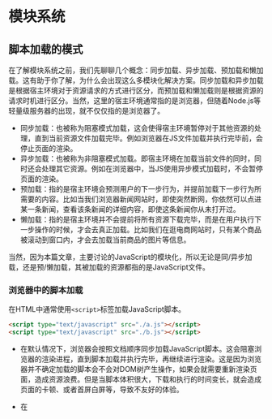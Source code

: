 # 模块系统

## 脚本加载的模式

在了解模块系统之前，我们先聊聊几个概念：同步加载、异步加载、预加载和懒加载。这有助于你了解，为什么会出现这么多模块化解决方案。同步加载和异步加载是根据宿主环境对于资源请求的方式进行区分，而预加载和懒加载则是根据资源的请求时机进行区分。当然，这里的宿主环境通常指的是浏览器，但随着Node.js等轻量级服务器的出现，就不仅仅指的是浏览器了。

- 同步加载：也被称为阻塞模式加载，这会使得宿主环境暂停对于其他资源的处理，直到当前资源文件加载完毕。例如浏览器在JS文件加载并执行完毕前，会停止页面的渲染。
- 异步加载：也被称为非阻塞模式加载。即宿主环境在加载当前文件的同时，同时还会处理其它资源。例如在浏览器中，当JS使用异步模式加载时，不会暂停页面的渲染。
- 预加载：指的是宿主环境会预测用户的下一步行为，并提前加载下一步行为所需要的内容。比如当我们浏览器新闻网站时，即使突然断网，你依然可以点进某一条新闻，查看该条新闻的详细内容，即使这条新闻你从未打开过。
- 懒加载：指的是宿主环境并不会提前将所有资源下载完毕，而是在用户执行下一步操作的时候，才会去真正加载。比如我们在逛电商网站时，只有某个商品被滚动到窗口内，才会去加载当前商品的图片等信息。

当然，因为本篇文章，主要讨论的JavaScript的模块化，所以无论是同/异步加载，还是预/懒加载，其被加载的资源都指的是JavaScript文件。

### 浏览器中的脚本加载

在HTML中通常使用`<script>`标签加载JavaScript脚本。

```html
<script type="text/javascript" src="./a.js"></script>
<script type="text/javascript" src="./b.js"></script>                              
```

- 在默认情况下，浏览器会按照文档顺序同步加载JavaScript脚本。这会阻塞浏览器的渲染进程，直到脚本加载并执行完毕，再继续进行渲染。这是因为浏览器并不确定加载的脚本会不会对DOM树产生操作，如果会就需要重新渲染页面，造成资源浪费。但是当脚本体积很大，下载和执行的时间变长，就会造成页面的卡顿、或者首屏白屏等，导致不友好的体验。

- 在<script>标签添加了`defer`或`async`属性会使得资源异步加载。即渲染引擎遇到该标签就会开始下载脚本，但不会等待它下载和执行。 不同的是：defer会把脚本的执行推迟到页面渲染结束，而async会在脚本下载完成后，会中断页面的渲染，待该脚本执行完毕，再继续渲染，
  ```html
  <script type="text/javascript" src="./a.js" defer></script>
  // 或
  <script type="text/javascript" src="./b.js" async></script>
  ```

## 前端为什么需要模块化

在了解前端为什么需要模块化之前，我们需要先了解一下什么是模块化。当我们说模块化的时候，通常指的高度解耦、存储在模块中的不同功能块。

在代码层面，随着浏览器性能的提升,  业务的复杂性带来了代码量的提升。同时，随着javascript社区的活跃，出现了大量可复用的代码，因此急需一个模块化解决方案来提升代码的组织管理方式。在某些情况下，松散耦合的模块能够使得程序更易于维护；同时对各自模块的封装，并对外暴露接口，更利于第三方库的分享和使用；在语言层面，防止代码量过大，导致的命名冲突；使用合理的代码加载方案，解决业务复杂度提升带来的性能问题。

## 创建模块化方案可能遇到的问题

1. 如何给模块一个唯一标识。
2. 如何能够在不污染外部代码的情况下封装模块。
3. 如何在不增加全局变量的情况下把模块暴露出去。
4. 模块间应该如何相互引用。

## 模块化发展历史

了解模块化的发展过程及其在各个阶段遇到的问题，更有利于理解当前模块化的使用和学习。

- 1995年5月，JavaScript问世。最初的JavaScript版本迭代中，并未提供干净的、有组织的模块方法。

  - 2005年诞生的ajax，使得浏览器请求额外的服务端数据而不需要刷新页面，极大的提升了用户体验。

- 2006年jQuery诞生了。John Resig创造性的使用IIEF(立即执行函数表达式)和闭包的特性来封装代码。

  ```javascript
  (function (root) {
      root.jQuery = root.$ = jQuery;
  })(window);
  ```

  

  - 2008年，Google Chrome浏览器的发布，开启了浏览器多进程的时代。浏览器性能的巨大提升，使得浏览器能够承载更复杂逻辑，进一步促进了前端业务的复杂性，从而使得模块化的需要更加迫切。

- 2009年，Mozilla工程师Kevin Dangoor发起了ServerJS的模块化规范，同年8月，该规范改名为CommonJS。

  - 2009年5月，Ryan Dahl发布了一个基于Chrome V8引擎开发的轻量级服务器，并发布了一个包管理器NPM（Node Module Manager），其采用了基于CommonJS模块化解决方案。

    > CommonJS规范最初应用到服务端的，自然而然的便有人想到，如何模块化解决方案应用到浏览器中。但如何将其应用到浏览器中形成了巨大争议，并因此形成了几个流派。
    >
    > - Modules/1.0派：这派认为，既然该方案在服务端应用有了很好的实践经验，那只要把它移植到浏览器中就好了，在浏览器加载模块之前，将代码转化为浏览器能够运行的代码就好了。我们可以称这派为“保守派”，
    > - Modules/Asyc派：这派认为，由于浏览器环境和服务端环境的巨大差异，就不应该在该方案上进行小修小补，而是应该遵循浏览器的特点，实现一个异步模块加载方案，这一派我们称之为“激进派”。
    > - Modules/2.0派：这派是“温和派”，他们认为既不应该彻底沿用CommonJS的方案，也不应该随便放弃，而是尽可能保持一致。

- 2009年9月，激进派的James Burke开发出了RequireJS模块加载器，以实践证明自己的观点，并在2011年2月，发布了AMD标准规范。ADM起源于CommonJS模块格式的草案规范的讨论中，但是由于Commonjs项目组成员之间为达成一致，2009年年底，在James Bureke等人的带领下，激进派离开CommonJS社区，自立门户。该格式的进一步开发就转到了AMD JS工作组。

- 2011年4月，阿里巴巴前端开发工程师玉伯，在给RequireJS提出剪辑被拒绝之后，开发了SeaJS模块加载器，并提出了CMD这一标准规范。

- 2014年9月，美籍华裔Homa Wong提交了UMD第一个版本的代码，它本质上并不是一个真正的模块化解决方案，而是CommonJS和AMD的结合体。

- 20016年6月，ECMAScript6.0在经过两年的讨论后，终于通过了国际标准，并首次在语言层面引入了模块化解决方案:ES Module。在JavaScript诞生的26年后，JavaScript终于迎来了自己的模块化解决方案。

  > 值得注意的是，无论是CommonJS还是AMD，亦或者UMD，它们都属于模块化方案的标准，而真正的实现依赖于模块加载器。当然，抛开历史不谈，由于Webpack、Babel等工具的兴起去，前端开发工程师已经不需要在实现中考虑采用哪种方案了，习惯写哪一种就写哪一种，最终都可以通过工具转化为任意一种实现。

## 模块化解决方案介绍

上面介绍了模块化方案的发展历史，下面将介绍各个方案的实现，并介绍各个模块化方案的优缺点，其方案的缺点正是促成新模块化方案出现的原因。

### CommmonJS

[CommonJS](http://www.commonjs.org/)规范概述了一个**同步声明**的模块定义，其目标环境是服务端。其使用require()函数加载依赖，并使用exports对象暴露自己的公共API。

```javascript
const moduleB = require('./moduleB');

module.exports = {
   stuff: moduleB.sutff(),
};
```

```javascript
// 1、模块的引入使用相对路径。
const moduleA = require('./moduleA');

// 2、通常会把加载的模块赋值给一个变量，但这不是必须的。
const moduleA = require('./moduleA'); // 或
require('./moduleA');

// 3、模块多个模块引入只会执行一次，即模块永远是单例。即模块第一次加载会被缓存，后续加载会取得缓存。
const a = require('./moduleA');
const b = require('./moduleA');
console.log(a === b); // true

// 4、模块的顺序，按照其在代码中出现的顺序。
const a = require('./moduleA');
const b = require('./moduleB');
const c = require('./moduleC');

// 5、模块的加载是同步的。当前如果moduleA在之前加载过，在loadCondtion之后，只是暴露了一下命名空间而已。
if (loadCondition) {
    const a = require('./moduleA');
}
```

模块的导出也有多种实现方式。

```javascript
// 1、模块可以不导出任何东西，但如果有应用程序请求该模块，该模块体也会被执行。

// 2、模块可以导出一个实体。
module.exports = 'foo';

// 3、模块可以一次性导出多个变量。
module.exports = {
    a: 'A',
    b: 'B',
};
// 等价于
module.exports.a = 'A';
module.exports.b = 'B';

// 4、模块可以导出一个类实例
class A {};
module.exports = new A();
```

### AMD （Async Module Definition）
AMD(异步模块定义)的目标环境是浏览器。AMD的核心是用函数包装模块定义，其是异步、提前加载，但在兼容CommonJS的基础之上，也可以实现懒加载。其定义了define()和require()两个函数进行模块的定义和引入。

define函数的定义的方式

```
/**
 * id：可选参数。
 * dependencies[]: 可选参数
 * factory: 
 * /
define(id?, dependencies?, factory);
```

模块的引入支持两种方式。

```javascript
// 异步加载
define(moduleA, [moduleB], function(moduleB) {
    return moduleB.stuff();
});

// AMD也可以定义CommonJS风格的模块, 即支持require函数和exports对象。
// AMD加载器会将其识别为AMD原生结构。动态加载即通过这种方式实现。
define(moduleA, [require, exports], function(require, exports) {
    const moduleB = require('./moduleB');
    
    exports = {
        stuff: moduleB.stuff(),
    };
});
```



### CMD（Common Module Definition）

CMD是阿里巴巴前端工程师玉伯开发。

### UMD（Universal Module Definition）

[UMD](https://github.com/umdjs/umd )本质上并不是一个新的模块系统，它只是为了统一CommonJS和AMD的生态系统而已，用于创建这两个系统都可以使用的模块。

UMD的实现很简单：

1. 先判断是否支持AMD模块格式（是否存在define函数，且define函数拥有amd属性），支持则使用AMD方式加载模块。

2. 在判断是否支持Node模块格式（是否存在exports）,不支持严格CommonJS，存在则使用Node模块格式。

3. 前两个都不存在，则将模块公开到全局（window或global）。

   ```javascript
   (function (root, factory) {
       if (typeof define === 'function' && define.amd) {
           define(['moduleB'], factory);
       } else if (typeof module === 'object' && module.exports) {
           module.exports = factory(require('moduleB'));
       } else {
           root.returnExports = factory(root.moduleB); 
       }
   }(this, function (moduleB) {
       // 以某种方式使用模块moduleB
       return {};
   }));
   ```

### ES module

### 模块化方案比较

| 模块方案  | 加载 | 输出 | 加载方式 |
| --------- | ---- | ---- | -------- |
| CommonJS  |      |      |          |
| AMD       |      |      |          |
| UMD       |      |      |          |
| CMD       |      |      |          |
| ES Module |      |      |          |



## 参考链接

[1]: https://addyosmani.com/writing-modular-js/	"使用AMD、CommonJS 和ES Harmony编写模块化JavaScript"
[2]: https://segmentfault.com/a/1190000023017398 "《编程时间简史系列》"
[3]: https://mp.weixin.qq.com/s/M8yso01x3zEHoxKveIg-mw  "五分钟带你回顾前端模块化发展史"
[4]: https://zh.javascript.info/modules-intro	"现代 JavaScript 教程--模块简介"

[3]: https://en.wikipedia.org/wiki/Asynchronous_module_definition	"维基百科·AMD"

[4]: https://github.com/amdjs/amdjs-api	"AMD github（wiki包含中文文档）"
[4]: https://requirejs.org/docs/start.html	"require.js"
[5]: https://zh.wikipedia.org/wiki/CommonJS	"维基百科·CommonJS"

[6]: https://www.runoob.com/w3cnote/requirejs-tutorial-1.html	"JS模块化工具requirejs教程(一)：初识requirejs"


